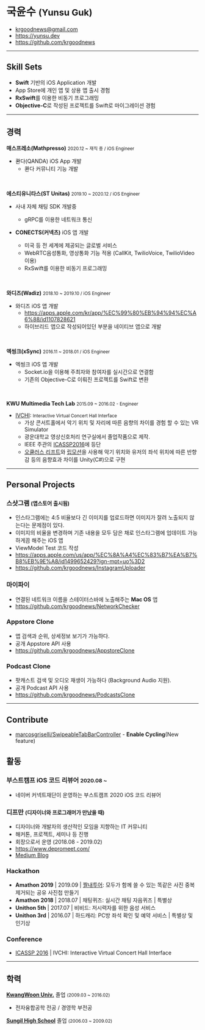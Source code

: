 # 국윤수 <small>(Yunsu Guk)</small>

- krgoodnews@gmail.com
- https://yunsu.dev
- https://github.com/krgoodnews

---

## **Skill Sets**
- **Swift** 기반의 iOS Application 개발
- App Store에 개인 앱 및 상용 앱 출시 경험
- **RxSwift**를 이용한 비동기 프로그래밍
- **Objective-C**로 작성된 프로젝트를 Swift로 마이그레이션 경험

---

## **경력**

**매스프레소(Mathpresso)** <small>2020.12 ~ 재직 중 / iOS Engineer</small>
- 콴다(QANDA) iOS App 개발
  - 콴다 커뮤니티 기능 개발
<br>

**에스티유니타스(ST Unitas)** <small>2019.10 ~ 2020.12 / iOS Engineer</small>
- 사내 자체 채팅 SDK 개발중
  - gRPC를 이용한 네트워크 통신

- **CONECTS(커넥츠)** iOS 앱 개발
  - 미국 등 전 세계에 제공되는 글로벌 서비스
  - WebRTC음성통화, 영상통화 기능 적용 (CallKit, TwilioVoice, TwilioVideo 이용)
  - RxSwift를 이용한 비동기 프로그래밍

<br>

**와디즈(Wadiz)** <small>2018.10 ~ 2019.10 / iOS Engineer</small>
- 와디즈 iOS 앱 개발
  - https://apps.apple.com/kr/app/%EC%99%80%EB%94%94%EC%A6%88/id1107828621
  - 하이브리드 앱으로 작성되어있던 부분을 네이티브 앱으로 개발

<br>

**엑씽크(xSync)** <small>2016.11 ~ 2018.01 / iOS Engineer</small>
- 엑씽크 iOS 앱 개발
  - Socket.io을 이용해 주최자와 참여자를 실시간으로 연결함
  - 기존의 Objective-C로 이뤄진 프로젝트를 Swift로 변환

<br>

**KWU Multimedia Tech Lab** <small>2015.09 ~ 2016.02 [](http://imsp.kw.ac.kr/) - Engineer</small>
- [IVCHI](http://imsp.kw.ac.kr/): <small> Interactive Virtual Concert Hall Interface </small>
  - 가상 콘서트홀에서 악기 위치 및 자리에 따른 음향의 차이를 경험 할 수 있는 VR Simulator
  - 광운대학교 영상신호처리 연구실에서 졸업작품으로 제작. 
  - IEEE 주관의 [ICASSP2016](https://www2.securecms.com/ICASSP2016/ST-3.asp)에 등단
  - [오큘러스 리프트](https://www.oculus.com/rift/)와 [립모션](https://www.leapmotion.com/)을 사용해 악기 위치와 유저의 좌석 위치에 따른 반향감 등의 음향효과 차이를 Unity(C#)으로 구현

---

## Personal Projects

### 스샷그램 <small>(앱스토어 출시됨)</small>
- 인스타그램에는 4:5 비율보다 긴 이미지를 업로드하면 이미지가 잘려 노출되지 않는다는 문제점이 있다.
- 이미지의 비율을 변경하며 기존 내용을 모두 담은 채로 인스타그램에 업데이트 가능하게끔 해주는 iOS 앱
- ViewModel Test 코드 작성
- https://apps.apple.com/us/app/%EC%8A%A4%EC%83%B7%EA%B7%B8%EB%9E%A8/id1499652429?ign-mpt=uo%3D2
- https://github.com/krgoodnews/InstagramUploader

### 마이파이
- 연결된 네트워크 이름을 스테이터스바에 노출해주는 **Mac OS** 앱
- https://github.com/krgoodnews/NetworkChecker

### Appstore Clone
- 앱 검색과 순위, 상세정보 보기가 가능하다.
- 공개 Appstore API 사용
- https://github.com/krgoodnews/AppstoreClone

### Podcast Clone
- 팟캐스트 검색 및 오디오 재생이 가능하다 (Background Audio 지원).
- 공개 Podcast API 사용
- https://github.com/krgoodnews/PodcastsClone

---
<!-- <div class="page"/> break page  -->

## **Contribute**
- [marcosgriselli/SwipeableTabBarController](https://github.com/marcosgriselli/SwipeableTabBarController) - **Enable Cycling**(New feature)
  

## **활동**

### 부스트캠프 iOS 코드 리뷰어 <small>2020.08 ~</small>
- 네이버 커넥트재단이 운영하는 부스트캠프 2020 iOS 코드 리뷰어

### 디프만 <small>(디자이너와 프로그래머가 만났을 때)</small>
- 디자이너와 개발자의 생산적인 모임을 지향하는 IT 커뮤니티
- 해커톤, 프로젝트, 세미나 등 진행
- 회장으로서 운영 (2018.08 - 2019.02)
- https://www.depromeet.com/
- [Medium Blog](https://medium.com/@depromeet)

### Hackathon
- **Amathon 2019** | 2019.09 | [짤내투어](https://github.com/krgoodnews/GodokChatting): 모두가 함께 쓸 수 있는 똑같은 사진 중복 제거되는 공유 사진첩 만들기   
- **Amathon 2018** | 2018.07 | 채팅퀴즈: 실시간 채팅 자음퀴즈 | 특별상   
- **Unithon 5th** | 2017.07 | 비비드: 저시력자를 위한 음성 서비스   
- **Unithon 3rd** | 2016.07 | 하드캐리: PC방 좌석 확인 및 예약 서비스 | 특별상 및 인기상

### Conference

- [ICASSP 2016](https://www2.securecms.com/ICASSP2016/ST-3.asp) | IVCHI: Interactive Virtual Concert Hall Interface

---

## 학력

**[KwangWoon Univ.](https://www.kw.ac.kr)** 졸업 <small>(2009.03 ~ 2016.02)</small>
- 전자융합공학 전공 / 경영학 부전공

**[Sungil High School](http://www.sungil.hs.kr/)** 졸업 <small>(2006.03 ~ 2009.02)</small>
